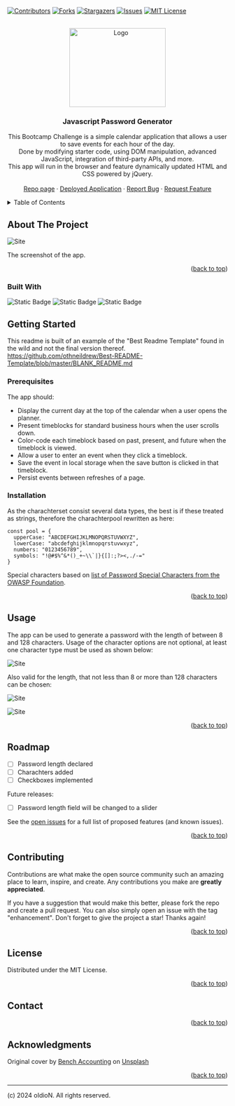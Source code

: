 <!-- Improved compatibility of back to top link: See: https://github.com/othneildrew/Best-README-Template/pull/73 -->

[![Contributors][contributors-shield]][contributors-url]
[![Forks][forks-shield]][forks-url]
[![Stargazers][stars-shield]][stars-url]
[![Issues][issues-shield]][issues-url]
[![MIT License][license-shield]][license-url]



<!-- PROJECT LOGO -->
<br />
<div align="center">
  <a href="https://github.com/oIdioN/Day-Planner-App-Challenge">
    <img src="src/passwordapp.png" alt="Logo" width="220" height="180">
  </a>

<h3 align="center">Javascript Password Generator</h3>

  <p align="center">
   This Bootcamp Challenge is a simple calendar application that allows a user to save events for each hour of the day.<br>Done by modifying starter code, using DOM manipulation, advanced JavaScript, integration of third-party APIs, and more. <br>This app will run in the browser and feature dynamically updated HTML and CSS powered by jQuery.
    <br />
    <br />
    <a href="https://github.com/oIdioN/Day-Planner-App-Challenge">Repo page</a>
    ·
    <a href="https://oidion.github.io/Day-Planner-App-Challenge">Deployed Application</a>
    ·
    <a href="https://github.com/oIdioN/Day-Planner-App-Challenge/issues">Report Bug</a>
    ·
    <a href="https://github.com/oIdioN/Day-Planner-App-Challenge/issues">Request Feature</a>
  </p>
</div>



<!-- TABLE OF CONTENTS -->
<details>
  <summary>Table of Contents</summary>
  <ol>
    <li>
      <a href="#about-the-project">About The Project</a>
      <ul>
        <li><a href="#built-with">Built With</a></li>
      </ul>
    </li>
    <li>
      <a href="#getting-started">Getting Started</a>
      <ul>
        <li><a href="#prerequisites">Prerequisites</a></li>
        <li><a href="#installation">Installation</a></li>
      </ul>
    </li>
    <li><a href="#usage">Usage</a></li>
    <li><a href="#roadmap">Roadmap</a></li>
    <li><a href="#contributing">Contributing</a></li>
    <li><a href="#license">License</a></li>
    <li><a href="#contact">Contact</a></li>
  
  </ol>
</details>



<!-- ABOUT THE PROJECT -->
## About The Project

![Site](src/passwordapp.png "Site")

The screenshot of the app.


<p align="right">(<a href="#readme-top">back to top</a>)</p>


### Built With

![Static Badge](https://img.shields.io/badge/HTML-34%25-red?style=for-the-badge) ![Static Badge](https://img.shields.io/badge/CSS-32%25-brightgreen?style=for-the-badge) ![Static Badge](https://img.shields.io/badge/JavaScript-34%25-orange?style=for-the-badge)

## Getting Started

This readme is built of an example of the "Best Readme Template" found in the wild and not the final version thereof.
https://github.com/othneildrew/Best-README-Template/blob/master/BLANK_README.md

### Prerequisites

The app should:
  * Display the current day at the top of the calendar when a user opens the planner.
  * Present timeblocks for standard business hours when the user scrolls down.
  * Color-code each timeblock based on past, present, and future when the timeblock is viewed.
  * Allow a user to enter an event when they click a timeblock.
  * Save the event in local storage when the save button is clicked in that timeblock.
  * Persist events between refreshes of a page.


### Installation

As the charachterset consist several data types, the best is if these treated as strings, therefore the charachterpool rewritten as here:

```
const pool = {
  upperCase: "ABCDEFGHIJKLMNOPQRSTUVWXYZ",
  lowerCase: "abcdefghijklmnopqrstuvwxyz",
  numbers: "0123456789",
  symbols: "!@#$%^&*()_+~\\`|}{[]:;?><,./-="
}
```
Special characters based on [list of Password Special Characters from the OWASP Foundation](https://www.owasp.org/index.php/Password_special_characters).

<p align="right">(<a href="#readme-top">back to top</a>)</p>



<!-- USAGE EXAMPLES -->
## Usage

The app can be used to generate a password with the length of between 8 and 128 characters.
Usage of the character options are not optional, at least one character type must be used as shown below:

![Site](src/charopt.png "Site")


Also valid for the length, that not less than 8 or more than 128 characters can be chosen:

![Site](src/minnum.png "Site")



![Site](src/maxnum.png "Site")


<p align="right">(<a href="#readme-top">back to top</a>)</p>


<!-- ROADMAP -->
## Roadmap

- [ ] Password length declared
- [ ] Charachters added
- [ ] Checkboxes implemented

Future releases:
- [ ] Password length field will be changed to a slider

See the [open issues](https://github.com/oIdioN/Day-Planner-App-Challenge/issues) for a full list of proposed features (and known issues).

<p align="right">(<a href="#readme-top">back to top</a>)</p>



<!-- CONTRIBUTING -->
## Contributing

Contributions are what make the open source community such an amazing place to learn, inspire, and create. Any contributions you make are **greatly appreciated**.

If you have a suggestion that would make this better, please fork the repo and create a pull request. You can also simply open an issue with the tag "enhancement".
Don't forget to give the project a star! Thanks again!



<p align="right">(<a href="#readme-top">back to top</a>)</p>



<!-- LICENSE -->
## License

Distributed under the MIT License.

<p align="right">(<a href="#readme-top">back to top</a>)</p>


<!-- CONTACT -->
## Contact



<p align="right">(<a href="#readme-top">back to top</a>)</p>



<!-- ACKNOWLEDGMENTS -->
## Acknowledgments

Original cover by <a href="https://unsplash.com/@benchaccounting?utm_content=creditCopyText&utm_medium=referral&utm_source=unsplash">Bench Accounting</a> on <a href="https://unsplash.com/photos/white-wooden-table-near-brown-chair-nvzvOPQW0gc?utm_content=creditCopyText&utm_medium=referral&utm_source=unsplash">Unsplash</a>


<p align="right">(<a href="#readme-top">back to top</a>)</p>

<!-- MARKDOWN LINKS & IMAGES -->
<!-- https://www.markdownguide.org/basic-syntax/#reference-style-links -->
[contributors-shield]: https://img.shields.io/github/contributors/oIdioN/Day-Planner-App-Challenge.svg?style=for-the-badge
[contributors-url]: https://github.com/oIdioN/Day-Planner-App-Challenge/graphs/contributors
[forks-shield]: https://img.shields.io/github/forks/oIdioN/Day-Planner-App-Challenge.svg?style=for-the-badge
[forks-url]: https://github.com/oIdioN/Day-Planner-App-Challenge/forks
[stars-shield]: https://img.shields.io/github/stars/oIdioN/Day-Planner-App-Challenge.svg?style=for-the-badge
[stars-url]: https://github.com/oIdioN/Day-Planner-App-Challenge/stargazers
[issues-shield]: https://img.shields.io/github/issues/oIdioN/Day-Planner-App-Challenge.svg?style=for-the-badge
[issues-url]: https://github.com/oIdioN/Day-Planner-App-Challenge/issues
[license-shield]: https://img.shields.io/github/license/oIdioN/Day-Planner-App-Challenge.svg?style=for-the-badge
[license-url]: https://github.com/oIdioN/Day-Planner-App-Challenge?tab=MIT-1-ov-file#readme
[product-screenshot]: src/passwordapp.png
[NodeJS]: https://img.shields.io/badge/node.js-6DA55F?style=for-the-badge&logo=node.js&logoColor=white
[Node-url]: https://nodejs.org/en
[JQuery.com]: https://img.shields.io/badge/jQuery-0769AD?style=for-the-badge&logo=jquery&logoColor=white
[JQuery-url]: https://jquery.com
[Bulma]: https://img.shields.io/badge/bulma-00D0B1?style=for-the-badge&logo=bulma&logoColor=white


---
(c) 2024 oIdioN. All rights reserved.
</div>
